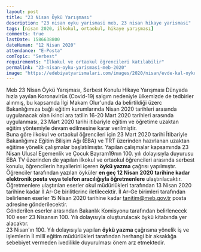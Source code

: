 ```yaml
---
layout: post
title: "23 Nisan Öykü Yarışması"
description: "23 nisan oyku yarismasi meb, 23 nisan hikaye yarismasi"
tags: [nisan 2020, ilkokul, ortaokul, hikaye yarışması]
comments: true
lastDate: 1586638800    
dateHuman: "12 Nisan 2020" 
attendance: "E-Posta"
comTopic: "Serbest"
requirements: "İlkokul ve ortaokul öğrencileri katılabilir"
permalink: "23-nisan-oyku-yarismasi-meb-2020"
image: "https://edebiyatyarismalari.com/images/2020/nisan/evde-kal-oyku-yaz-yarismasi.jpg"
---
```


Meb 23 Nisan Öykü Yarışması, Serbest Konulu Hikaye Yarışması
Dünyada hızla yayılan Koronavirüs (Covid-19j salgım nedeniyle ülkemizde de tedbirler alınmış, bu kapsamda İlgi Makam Olur'unda da belirtildiği üzerc Bakanlığımıza bağlı eğitim kurumlarında Nisan 2020 tarihleri arasında uygulanacak olan ikinci ara tatilin 16-20 Mart 2020 tarihleri arasında uygulanması, 23 Mart 2020 tarihi itibariyle eğitim ve öğretime uzaktan eğitim yöntemiyle devam edilmesine karar verilmiştir.  
Buna göre ilkokul ve ortaokul öğrencileri için 23 Mart 2020 tarihi İtibariyle Bakanlığımız Eğitim Bilişim Ağı (EBA) ve TRT üzerinden hazırlanan uzaktan eğitime
yönelik çalışmalar başlatılmıştır. Yapılan çalışmalar kapsamında 23 Nisan Ulusal Egemenlik ve Çocuk Bayram19nın 100. yılı dolayısıyla duyurusu EBA TV üzerinden de yapılan ilkokul ve ortaokul öğrencileri arasında serbest konulu, öğrencilerin hayallerini içeren **öykü yazma** çağrısı yapılmıştır. Öğrenciler tarafından yazılan öyküler **en geç 12 Nisan 2020 tarihine kadar elektronik posta veya telefon aracılığıyla öğretmenlere** ulaştırılacaktır.  
Öğretmenlere ulaştırılan eserler okul müdürlükleri tarafından 13 Nisan 2020 tarihine kadar İl Ar-Ge birilitlcrinc iletilecektir. İl Ar-Ge birimleri tarafından belirlenen eserler 15 Nisan 2020 tarihine kadar tanitim@meb.gov.tr posta adresine gönderilecektir.  
Gönderilen eserler arasından Bakanlık Komisyonu tarafından belirlenecek 100 eser 23 Nisansın 100. Yılı dolayısıyla oluşturulacak öykü kitabında yer alacaktır.  
23 Nisan'ın 100. Yılı dolayısıyla yapılan **öykü yazma** çağrısına yönelik iş ve işlemlerin İl millî eğitim müdürlükleri tarafından herhangi bir aksaklığa sebebiyet vermeden ivedilikle duyurulması önem arz etmektedir.